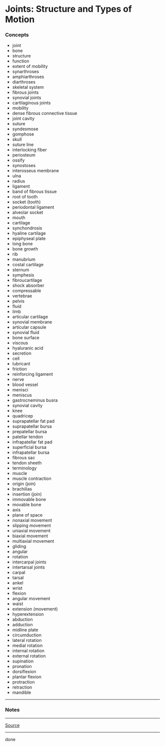 # Joints: Structure and Types of Motion

### Concepts

- joint
- bone
- structure
- function
- extent of mobility
- synarthroses
- amphiarthroses
- diarthroses
- skeletal system
- fibrous joints
- synovial joints
- cartilaginous joints
- mobility
- dense fibrous connective tissue
- joint cavity
- suture
- syndesmose
- gomphose
- skull
- suture line
- interlocking fiber
- periosteum
- ossify
- synostoses
- interosseus membrane
- ulna
- radius
- ligament
- band of fibrous tissue
- root of tooth
- socket (tooth)
- periodontal ligament
- alveolar socket
- mouth
- cartilage
- synchondrosis
- hyaline cartilage
- epiphyseal plate
- long bone
- bone growth
- rib
- manubrium
- costal cartilage
- sternum
- symphesis
- fibroucartilage
- shock absorber
- compressable
- vertebrae
- pelvis
- fluid
- limb
- articular cartilage
- synovial membrane
- articular capsule
- synovial fluid
- bone surface
- viscous
- hyaluranic acid
- secretion
- cell
- lubricant
- friction
- reinforcing ligament
- nerve
- blood vessel
- menisci
- meniscus
- gastrocneminus busra
- synovial cavity
- knee
- quadricep
- suprapatellar fat pad
- suprapatellar bursa
- prepatellar bursa
- patellar tendon
- infrapatellar fat pad
- superficial bursa
- infrapatellar bursa
- fibrous sac
- tendon sheeth
- terminology
- muscle
- muscle contraction
- origin (join)
- brachilias
- insertion (join)
- immovable bone
- movable bone
- axis
- plane of space
- nonaxial movement
- slipping movement
- uniaxial movement
- biaxial movement
- multiaxial movement
- gliding
- angular
- rotation
- intercarpal joints
- intertarsal joints
- carpal
- tarsal
- ankel
- wrist
- flexion
- angular movement
- waist
- extension (movement)
- hyperextension
- abduction
- adduction
- midline plate
- circumduction
- lateral rotation
- medial rotation
- internal rotation
- external rotation
- supination
- pronation
- dorsiflexion
- plantar flexion
- protraction
- retraction
- mandible

---

### Notes

---

[Source](https://youtu.be/8hqyQIyenxA)

---

done